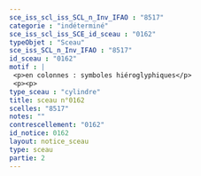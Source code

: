 ```yaml
---
sce_iss_scl_iss_SCL_n_Inv_IFAO : "8517"
categorie : "indéterminé"
sce_iss_scl_iss_SCE_id_sceau : "0162"
typeObjet : "Sceau"
sce_iss_SCL_n_Inv_IFAO : "8517"
id_sceau : "0162"
motif : |
 <p>en colonnes : symboles hiéroglyphiques</p>
 <p><p>
type_sceau : "cylindre"
title: sceau n°0162
scelles: "8517"
notes: ""
contrescellement: "0162"
id_notice: 0162
layout: notice_sceau
type: sceau
partie: 2
---
```

